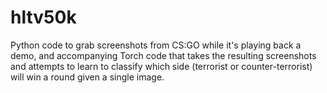 # hltv50k
Python code to grab screenshots from CS:GO while it's playing back a demo, and accompanying Torch code that takes the resulting screenshots and attempts to learn to classify which side (terrorist or counter-terrorist) will win a round given a single image.
